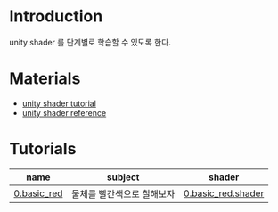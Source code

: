 # Introduction

unity shader 를 단계별로 학습할 수 있도록 한다.

# Materials

* [unity shader tutorial](https://docs.unity3d.com/Manual/Shaders.html)
* [unity shader reference](https://docs.unity3d.com/Manual/SL-Reference.html)

# Tutorials

| name | subject | shader |
|:----:|:-----------:|:----:|
| [0.basic_red](/Assets/Tutorials/0.basic_red/0.basic_red.md) | 물체를 빨간색으로 칠해보자 | [0.basic_red.shader](/Assets/Tutorials/0.basic_red/0.basic_red.shader) |
